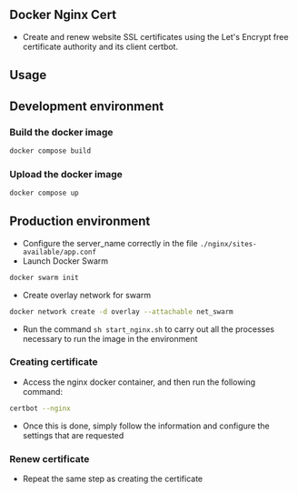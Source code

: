 ## Docker Nginx Cert
- Create and renew website SSL certificates using the Let's Encrypt free certificate authority and its client certbot.

## Usage

## Development environment

### Build the docker image
```sh
docker compose build
```

### Upload the docker image
```sh
docker compose up
```

## Production environment
- Configure the server_name correctly in the file `./nginx/sites-available/app.conf`
- Launch Docker Swarm
```sh
docker swarm init
```
- Create overlay network for swarm
```sh
docker network create -d overlay --attachable net_swarm
```

- Run the command `sh start_nginx.sh` to carry out all the processes necessary to run the image in the environment
### Creating certificate
- Access the nginx docker container, and then run the following command:
```sh
certbot --nginx
```
- Once this is done, simply follow the information and configure the settings that are requested

### Renew certificate
- Repeat the same step as creating the certificate
